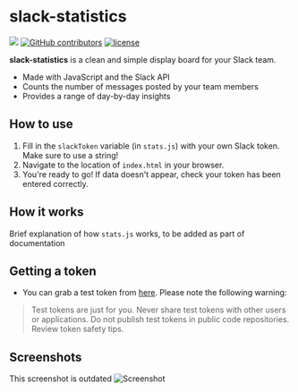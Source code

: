 # slack-statistics
[![](https://img.shields.io/github/issues-raw/pvdsp/slack-statistics.svg)]() 
[![GitHub contributors](https://img.shields.io/github/contributors/pvdsp/slack-statistics.svg)]()
[![license](https://img.shields.io/github/license/pvdsp/slack-statistics.svg)]()

**slack-statistics** is a clean and simple display board for your Slack team.
* Made with JavaScript and the Slack API
* Counts the number of messages posted by your team members
* Provides a range of day-by-day insights

## How to use

1. Fill in the `slackToken` variable (in `stats.js`) with your own Slack token. Make sure to use a string!
2. Navigate to the location of `index.html` in your browser.
3. You're ready to go! If data doesn't appear, check your token has been entered correctly.

## How it works
Brief explanation of how `stats.js` works, to be added as part of documentation

## Getting a token

* You can grab a test token from [here](https://api.slack.com/docs/oauth-test-tokens). Please note the following warning:

> Test tokens are just for you. Never share test tokens with other users or applications. Do not publish test tokens in public code repositories. Review token safety tips.

## Screenshots
This screenshot is outdated
![Screenshot](https://cloud.githubusercontent.com/assets/4115778/19651377/7ef6bc4c-9a04-11e6-8ace-adfc49188ed8.png)

